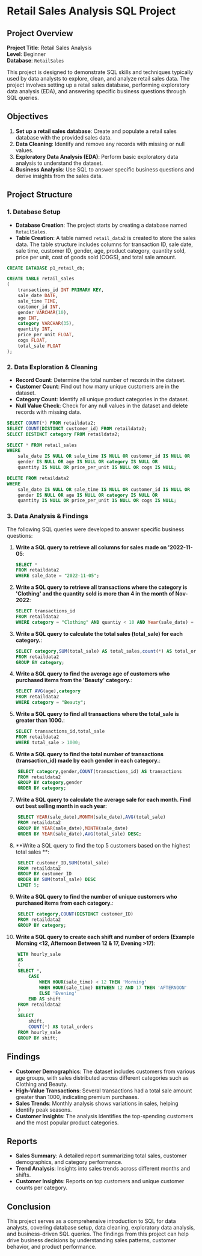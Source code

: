 # Retail Sales Analysis SQL Project

## Project Overview

**Project Title**: Retail Sales Analysis  
**Level**: Beginner  
**Database**: `RetailSales`

This project is designed to demonstrate SQL skills and techniques typically used by data analysts to explore, clean, and analyze retail sales data. The project involves setting up a retail sales database, performing exploratory data analysis (EDA), and answering specific business questions through SQL queries.

## Objectives

1. **Set up a retail sales database**: Create and populate a retail sales database with the provided sales data.
2. **Data Cleaning**: Identify and remove any records with missing or null values.
3. **Exploratory Data Analysis (EDA)**: Perform basic exploratory data analysis to understand the dataset.
4. **Business Analysis**: Use SQL to answer specific business questions and derive insights from the sales data.

## Project Structure

### 1. Database Setup

- **Database Creation**: The project starts by creating a database named `RetailSales`.
- **Table Creation**: A table named `retail_data2` is created to store the sales data. The table structure includes columns for transaction ID, sale date, sale time, customer ID, gender, age, product category, quantity sold, price per unit, cost of goods sold (COGS), and total sale amount.

```sql
CREATE DATABASE p1_retail_db;

CREATE TABLE retail_sales
(
    transactions_id INT PRIMARY KEY,
    sale_date DATE,	
    sale_time TIME,
    customer_id INT,	
    gender VARCHAR(10),
    age INT,
    category VARCHAR(35),
    quantity INT,
    price_per_unit FLOAT,	
    cogs FLOAT,
    total_sale FLOAT
);
```

### 2. Data Exploration & Cleaning

- **Record Count**: Determine the total number of records in the dataset.
- **Customer Count**: Find out how many unique customers are in the dataset.
- **Category Count**: Identify all unique product categories in the dataset.
- **Null Value Check**: Check for any null values in the dataset and delete records with missing data.

```sql
SELECT COUNT(*) FROM retaildata2;
SELECT COUNT(DISTINCT customer_id) FROM retaildata2;
SELECT DISTINCT category FROM retaildata2;

SELECT * FROM retail_sales
WHERE 
    sale_date IS NULL OR sale_time IS NULL OR customer_id IS NULL OR 
    gender IS NULL OR age IS NULL OR category IS NULL OR 
    quantity IS NULL OR price_per_unit IS NULL OR cogs IS NULL;

DELETE FROM retaildata2
WHERE 
    sale_date IS NULL OR sale_time IS NULL OR customer_id IS NULL OR 
    gender IS NULL OR age IS NULL OR category IS NULL OR 
    quantity IS NULL OR price_per_unit IS NULL OR cogs IS NULL;
```

### 3. Data Analysis & Findings

The following SQL queries were developed to answer specific business questions:

1. **Write a SQL query to retrieve all columns for sales made on '2022-11-05**:
    ```sql  
    SELECT * 
    FROM retaildata2
    WHERE sale_date = "2022-11-05";
    ```

2. **Write a SQL query to retrieve all transactions where the category is 'Clothing' and the quantity sold is more than 4 in the month of Nov-2022**:
    ```sql  
    SELECT transactions_id
    FROM retaildata2
    WHERE category = "Clothing" AND quantiy < 10 AND Year(sale_date) = 2022 AND MONTH(sale_date) = 11 ; 
    ```

3. **Write a SQL query to calculate the total sales (total_sale) for each category.**:
    ```sql  
    SELECT category,SUM(total_sale) AS total_sales,count(*) AS total_orders
    FROM retaildata2
    GROUP BY category;
    ```

4. **Write a SQL query to find the average age of customers who purchased items from the 'Beauty' category.**:
    ```sql  
    SELECT AVG(age),category
    FROM retaildata2
    WHERE category = "Beauty";
    ```

5. **Write a SQL query to find all transactions where the total_sale is greater than 1000.**:
    ```sql  
    SELECT transactions_id,total_sale 
    FROM retaildata2
    WHERE total_sale > 1000;
    ```

6. **Write a SQL query to find the total number of transactions (transaction_id) made by each gender in each category.**:
```sql
    SELECT category,gender,COUNT(transactions_id) AS transactions 
    FROM retaildata2
    GROUP BY category,gender
    ORDER BY category;
```

7. **Write a SQL query to calculate the average sale for each month. Find out best selling month in each year**:
```sql
    SELECT YEAR(sale_date),MONTH(sale_date),AVG(total_sale)
    FROM retaildata2
    GROUP BY YEAR(sale_date),MONTH(sale_date)
    ORDER BY YEAR(sale_date),AVG(total_sale) DESC;
```

8. **Write a SQL query to find the top 5 customers based on the highest total sales **:
```sql
    SELECT customer_ID,SUM(total_sale)
    FROM retaildata2
    GROUP BY customer_ID
    ORDER BY SUM(total_sale) DESC
    LIMIT 5;
```

9. **Write a SQL query to find the number of unique customers who purchased items from each category.**:
```sql
    SELECT category,COUNT(DISTINCT customer_ID)
    FROM retaildata2
    GROUP BY category;
```

10. **Write a SQL query to create each shift and number of orders (Example Morning <12, Afternoon Between 12 & 17, Evening >17)**:
```sql
    WITH hourly_sale
    AS
    (
    SELECT *, 
        CASE
            WHEN HOUR(sale_time) < 12 THEN 'Morning'
            WHEN HOUR(sale_time) BETWEEN 12 AND 17 THEN 'AFTERNOON'
            ELSE 'Evening'
        END AS shift
    FROM retaildata2
    )
    SELECT
        shift,
        COUNT(*) AS total_orders
    FROM hourly_sale
    GROUP BY shift;
```

## Findings

- **Customer Demographics**: The dataset includes customers from various age groups, with sales distributed across different categories such as Clothing and Beauty.
- **High-Value Transactions**: Several transactions had a total sale amount greater than 1000, indicating premium purchases.
- **Sales Trends**: Monthly analysis shows variations in sales, helping identify peak seasons.
- **Customer Insights**: The analysis identifies the top-spending customers and the most popular product categories.

## Reports

- **Sales Summary**: A detailed report summarizing total sales, customer demographics, and category performance.
- **Trend Analysis**: Insights into sales trends across different months and shifts.
- **Customer Insights**: Reports on top customers and unique customer counts per category.

## Conclusion

This project serves as a comprehensive introduction to SQL for data analysts, covering database setup, data cleaning, exploratory data analysis, and business-driven SQL queries. The findings from this project can help drive business decisions by understanding sales patterns, customer behavior, and product performance.

